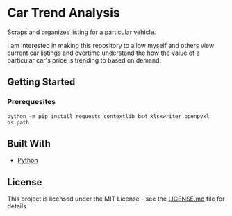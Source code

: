 # Car Trend Analysis
Scraps and organizes listing for a particular vehicle.

I am interested in making this repository to allow myself and others view current car listings and overtime understand the how the value of a particular car's price is trending to based on demand.

## Getting Started

### Prerequesites 
```
python -m pip install requests contextlib bs4 xlsxwriter openpyxl os.path
```
## Built With
* [Python](https://www.python.org/)

## License

This project is licensed under the MIT License - see the [LICENSE.md](LICENSE.md) file for details
